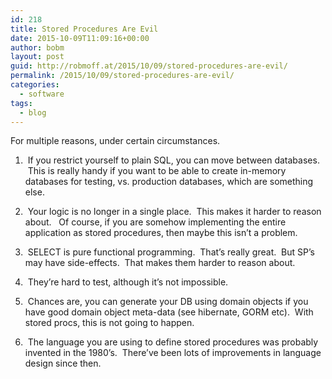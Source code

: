 ```yaml
---
id: 218
title: Stored Procedures Are Evil
date: 2015-10-09T11:09:16+00:00
author: bobm
layout: post
guid: http://robmoff.at/2015/10/09/stored-procedures-are-evil/
permalink: /2015/10/09/stored-procedures-are-evil/
categories:
  - software
tags:
  - blog
---
```

For multiple reasons, under certain circumstances.

1.  If you restrict yourself to plain SQL, you can move between databases.  This is really handy if you want to be able to create in-memory databases for testing, vs. production databases, which are something else.

2.  Your logic is no longer in a single place.  This makes it harder to reason about.   Of course, if you are somehow implementing the entire application as stored procedures, then maybe this isn’t a problem. 

3.  SELECT is pure functional programming.  That’s really great.  But SP’s may have side-effects.  That makes them harder to reason about.

4.  They’re hard to test, although it’s not impossible.  

5.  Chances are, you can generate your DB using domain objects if you have good domain object meta-data (see hibernate, GORM etc).  With stored procs, this is not going to happen.

6.  The language you are using to define stored procedures was probably invented in the 1980’s.  There’ve been lots of improvements in language design since then.